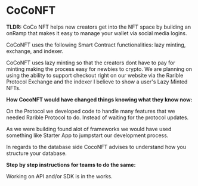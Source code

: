 # CoCoNFT
**TLDR:**
CoCo NFT helps new creators get into the NFT space by building an onRamp that makes it easy to manage your wallet via social media logins. 

CoCoNFT uses the following Smart Contract functionalities:  lazy minting, exchange, and indexer.

CoCoNFT uses lazy minting so that the creators dont have to pay for minting making the process easy for newbies to crypto. We are planning on using the ability to support checkout right on our website via the Rarible Protocol Exchange and the indexer I believe to show a user's Lazy Minted NFTs.

**How CocoNFT would have changed things knowing what they know now:**

On the Protocol we developed code to handle many features that we needed Rarible Protocol to do. Instead of waiting for the protocol updates.

As we were building found alot of frameworks we would have used something like Starter App to jumpstart our development process.

In regards to the database side CocoNFT advises to understand how you structure your database. 

**Step by step instructions for teams to do the same:**

Working on API and/or SDK is in the works.
